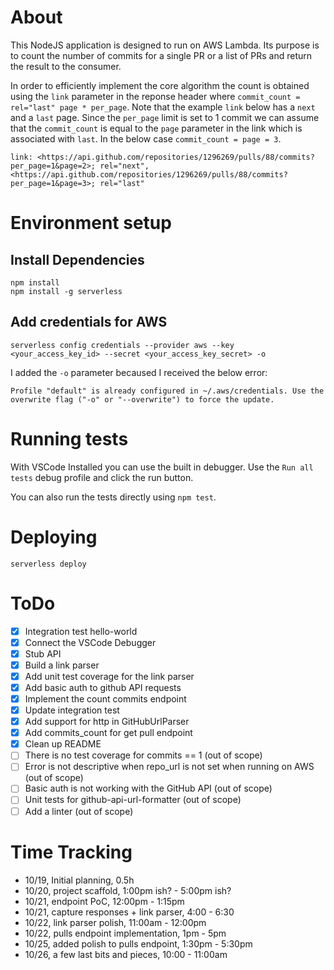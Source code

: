 
# About
This NodeJS application is designed to run on AWS Lambda. Its purpose is to count the number of commits for a single PR or a list of PRs and return the result to the consumer.

In order to efficiently implement the core algorithm the count is obtained using the `link` parameter in the reponse header where `commit_count = rel="last" page * per_page`. Note that the example `link` below has a `next` and a `last` page. Since the `per_page` limit is set to 1 commit we can assume that the `commit_count` is equal to the `page` parameter in the link which is associated with `last`. In the below case `commit_count = page = 3`.

```link: <https://api.github.com/repositories/1296269/pulls/88/commits?per_page=1&page=2>; rel="next", <https://api.github.com/repositories/1296269/pulls/88/commits?per_page=1&page=3>; rel="last"```

# Environment setup

## Install Dependencies
```
npm install
npm install -g serverless
```

## Add credentials for AWS
`serverless config credentials --provider aws --key <your_access_key_id> --secret <your_access_key_secret> -o`

I added the `-o` parameter becaused I received the below error:

```
Profile "default" is already configured in ~/.aws/credentials. Use the overwrite flag ("-o" or "--overwrite") to force the update.
```

# Running tests
With VSCode Installed you can use the built in debugger. Use the `Run all tests` debug profile and click the run button.

You can also run the tests directly using `npm test`.

# Deploying
`serverless deploy`

# ToDo
- [x] Integration test hello-world
- [x] Connect the VSCode Debugger
- [x] Stub API
- [x] Build a link parser
- [x] Add unit test coverage for the link parser
- [x] Add basic auth to github API requests
- [x] Implement the count commits endpoint
- [x] Update integration test
- [x] Add support for http in GitHubUrlParser
- [x] Add commits_count for get pull endpoint
- [x] Clean up README
- [ ] There is no test coverage for commits == 1 (out of scope)
- [ ] Error is not descriptive when repo_url is not set when running on AWS (out of scope)
- [ ] Basic auth is not working with the GitHub API (out of scope)
- [ ] Unit tests for github-api-url-formatter (out of scope)
- [ ] Add a linter (out of scope)

# Time Tracking
- 10/19, Initial planning, 0.5h
- 10/20, project scaffold, 1:00pm ish? - 5:00pm ish?
- 10/21, endpoint PoC, 12:00pm - 1:15pm
- 10/21, capture responses + link parser, 4:00 - 6:30
- 10/22, link parser polish, 11:00am - 12:00pm
- 10/22, pulls endpoint implementation, 1pm - 5pm
- 10/25, added polish to pulls endpoint, 1:30pm - 5:30pm
- 10/26, a few last bits and pieces, 10:00 - 11:00am